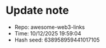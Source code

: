 ﻿# Update note
- Repo: awesome-web3-links
- Time: 10/12/2025 19:59:04
- Hash seed: 638958959441017105

